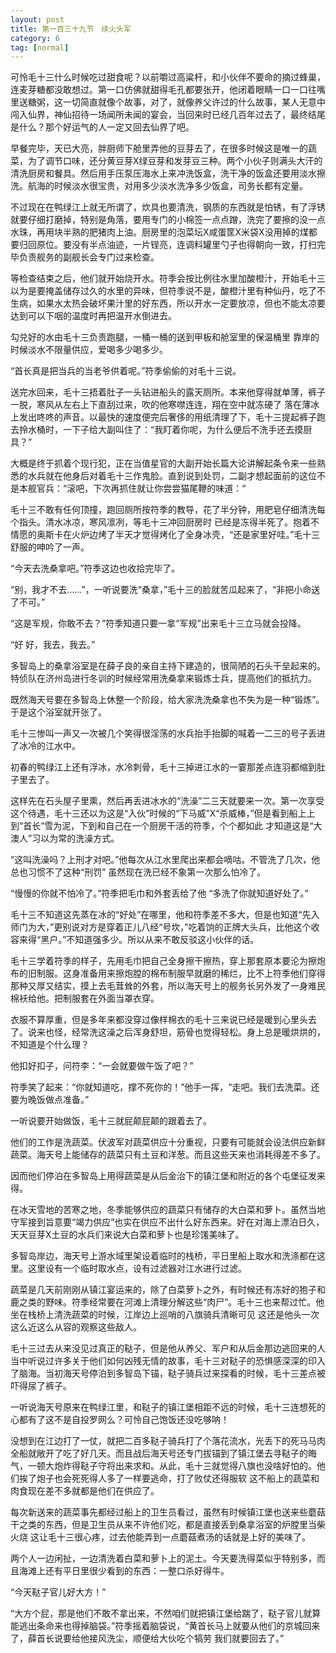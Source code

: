 ```yaml
---
layout: post
title: 第一百三十九节　续火头军
category: 6
tag: [normal]
---
```


可怜毛十三什么时候吃过甜食呢？以前嚼过高粱杆，和小伙伴不要命的摘过蜂巢，连麦芽糖都没敢想过。第一口仿佛就甜得毛孔都要张开，他闭着眼睛一口一口往嘴里送糖粥，这一切简直就像个故事，对了，就像养父许过的什么故事，某人无意中闯入仙界，神仙招待一场闻所未闻的宴会，当回来时已经几百年过去了，最终结尾是什么？那个好运气的人一定又回去仙界了吧。

早餐完毕，天已大亮，胖厨师下舱里弄他的豆芽去了，在很多时候这是唯一的蔬菜，为了调节口味，还分黄豆芽X绿豆芽和发芽豆三种。两个小伙子则满头大汗的清洗厨房和餐具。然后用手压泵压海水上来冲洗饭盒，洗干净的饭盒还要用淡水擦洗。航海的时候淡水很宝贵，对用多少淡水洗净多少饭盒，司务长都有定量。

不过现在在鸭绿江上就无所谓了，炊具也要清洗，钢质的东西就是怕锈，有了浮锈就要仔细打磨掉，特别是角落，要用专门的小棉签一点点蹭，洗完了要擦的没一点水珠，再用块半熟的肥猪肉上油。厨房里的泡菜坛X咸蛋筐X米袋X没用掉的煤都要归回原位。要没有半点油迹，一片锃亮，连调料罐里勺子也得朝向一致，打扫完毕负责舰务的副舰长会专门过来检查。

等检查结束之后，他们就开始烧开水。符季会按比例往水里加酸橙汁，开始毛十三以为是要掩盖储存过久的水里的异味，但符季说不是，酸橙汁里有种仙丹，吃了不生病，如果水太热会破坏果汁里的好东西，所以开水一定要放凉，但也不能太凉要达到可以下咽的温度时再把温开水倒进去。

勾兑好的水由毛十三负责跑腿，一桶一桶的送到甲板和舱室里的保温桶里 靠岸的时候淡水不限量供应，爱喝多少喝多少。

“首长真是把当兵的当老爷供着呢。”符季偷偷的对毛十三说。

送完水回来，毛十三捂着肚子一头钻进船头的露天厕所。本来他穿得就单薄，裤子一脱，寒风从左右上下直刮过来，吹的他寒噤连连，翔在空中就冻硬了 落在薄冰上发出咚咚的声音。以最快的速度便完后奢侈的用纸清理了下，毛十三提起裤子跑去拎水桶时，一下子给大副叫住了：“我盯着你呢，为什么便后不洗手还去摸厨具？”

大概是终于抓着个现行犯，正在当值星官的大副开始长篇大论讲解起条令来一些熟悉的水兵就在他身后对着毛十三作鬼脸。直到说到处罚，二副才想起面前的这位不是本舰官兵：“滚吧，下次再抓住就让你尝尝猫尾鞭的味道：“

毛十三不敢有任何顶撞，跑回厕所按符季的教导，花了半分钟，用肥皂仔细清洗每个指头。清水冰凉，寒风凛冽，等毛十三冲回厨房时 已经是冻得半死了。抱着不情愿的奥斯卡在火炉边烤了半天才觉得烤化了全身冰壳，“还是家里好哇。”毛十三舒服的呻吟了一声。

“今天去洗桑拿吧。”符季这边也收拾完毕了。

“别，我才不去……”，一听说要洗“桑拿，”毛十三的脸就苦瓜起来了，“非把小命送了不可。”

“这是军规，你敢不去？”符季知道只要一拿“军规”出来毛十三立马就会投降。

“好 好，我去，我去。”

多智岛上的桑拿浴室是在薛子良的亲自主持下建造的，很简陋的石头干垒起来的。特侦队在济州岛进行冬训的时候经常用洗桑拿来锻炼士兵，提高他们的抵抗力。

既然海天号要在多智岛上休整一个阶段，给大家洗洗桑拿也不失为是一种“锻炼”。于是这个浴室就开张了。

毛十三惨叫一声又一次被几个笑得很淫荡的水兵抬手抬脚的喊着一二三的号子丢进了冰冷的江水中。

初春的鸭绿江上还有浮冰，水冷刺骨，毛十三掉进江水的一霎那差点连羽都缩到肚子里去了。

这样先在石头屋子里熏，然后再丢进冰水的“洗澡”二三天就要来一次。第一次享受这个待遇，毛十三还以为这是“入伙”时候的“下马威”X“杀威棒，”但是看到船上上到“首长”雪为泥，下到和自己在一个厨房干活的符季，个个都如此 才知道这是“大澳人”习以为常的洗澡方式。

“这叫洗澡吗？上刑才对吧。”他每次从江水里爬出来都会嘀咕。不管洗了几次，他总也习惯不了这种“刑罚” 虽然现在洗已经不象第一次那么怕冷了。

“慢慢的你就不怕冷了。”符季把毛巾和外套丢给了他 “多洗了你就知道好处了。”

毛十三不知道这先蒸在冰的“好处”在哪里，他和符季差不多大，但是也知道“先入师门为大，”更别说对方是穿着正儿八经“号坎，”吃着饷的正牌大头兵，比他这个收容来得“黑户。”不知道强多少。所以从来不敢反驳这小伙伴的话。

毛十三学着符季的样子，先用毛巾把自己全身擦干擦热，穿上那套原本要沦为擦炮布的旧制服。这身准备用来擦炮膛的棉布制服早就磨的稀烂，比不上符季他们穿得那种又厚又结实，摸上去毛茸耸的外套，所以海天号上的舰务长另外发了一身难民棉袄给他。把制服套在外面当罩衣穿。

衣服不算厚重，但是多年来都没穿过像样棉衣的毛十三来说已经是暖到心里头去了。说来也怪，经常洗这澡之后浑身舒坦，筋骨也觉得轻松。身上总是暖烘烘的，不知道是个什么理？

他扣好扣子，问符李：“一会就要做午饭了吧？”

符季笑了起来：“你就知道吃，撑不死你的！”他手一挥，“走吧。我们去洗菜。还要为晚饭做点准备。”

一听说要开始做饭，毛十三就屁颠屁颠的跟着去了。

他们的工作是洗蔬菜。伏波军对蔬菜供应十分重视，只要有可能就会设法供应新鲜蔬菜。海天号上能储存的蔬菜只有土豆和洋葱。而且这些天来也消耗得差不多了。

因而他们停泊在多智岛上用得蔬菜是从后金治下的镇江堡和附近的各个屯堡征发来得。

在冰天雪地的苦寒之地，冬季能够供应的蔬菜只有储存的大白菜和萝卜。虽然当地守军接到旨意要“竭力供应”也实在供应不出什么好东西来。好在对海上漂泊日久，天天豆芽X土豆的水兵们来说大白菜和萝卜也是珍馐美味了。

多智岛岸边，海天号上游水域里架设着临时的栈桥，平日里船上取水和洗涤都在这里。这里设有一个临时取水点，设有过滤器对江水进行过滤。

蔬菜是几天前刚刚从镇江宴运来的，除了白菜萝卜之外，有时候还有冻好的狍子和鹿之类的野味。符季经常要在河滩上清理分解这些“肉尸”。毛十三也来帮过忙。他坐在栈桥上清洗蔬菜的时候，江岸边上巡哨的八旗骑兵清晰可见 这还是他头一次这么近这么从容的观察这些敌人。

毛十三过去从来没见过真正的鞑子，但是他从养父、军户和从后金那边逃回来的人当中听说过许多关于他们如何凶残无情的故事，毛十三对鞑子的恐惧感深深的印入了脑海。当初海天号停泊到多智岛下锚，鞑子骑兵过来探看的时候，毛十三差点被吓得尿了裤子。

一听说海天号原来在鸭绿江里，和鞑子的镇江堡相距不远的时候，毛十三连想死的心都有了这不是自投罗网么？可怜自己饱饭还没吃够呐！

没想到在江边打了一仗，就把二百多鞑子骑兵打了个落花流水，光丢下的死马马肉全船就敞开了吃了好几天。而且战后海天号还专门拔锚到了镇江堡去寻鞑子的晦气，一顿大炮炸得鞑子守将出来求和。从此，毛十三就觉得八旗也没啥好怕的。他们挨了炮子也会死死得人多了一样要逃命，打了败仗还得服软 这不船上的蔬菜和肉食现在差不多就都是他们在供应了。

每次新送来的蔬菜事先都经过船上的卫生员看过，虽然有时候镇江堡也送来些蘑菇干之类的东西，但是卫生员从来不许他们吃，都是直接丢到桑拿浴室的炉膛里当柴火烧 这让毛十三很心疼，过去他能弄到一点蘑菇煮汤的话就是上好的美味了。

两个人一边闲扯，一边清洗着白菜和萝卜上的泥土。今天要洗得菜似乎特别多，而且海滩上还有平日里很少看到的东西：一整口杀好得牛。

“今天鞑子官儿好大方！”

“大方个屁，那是他们不敢不拿出来，不然咱们就把镇江堡给踹了，鞑子官儿就算能逃出条命来也得掉脑袋。”符季摇着脑袋说，“黄首长马上就要从他们的京城回来了，薛首长说要给他接风洗尘，顺便给大伙吃个犒劳 我们就要回去了。”

